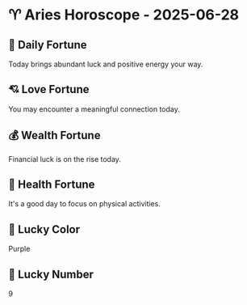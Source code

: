 # ♈ Aries Horoscope - 2025-06-28

## 🎯 Daily Fortune

Today brings abundant luck and positive energy your way.

## 💘 Love Fortune

You may encounter a meaningful connection today.

## 💰 Wealth Fortune

Financial luck is on the rise today.

## 🌱 Health Fortune

It's a good day to focus on physical activities.

## 🎨 Lucky Color

Purple

## 🔢 Lucky Number

9
